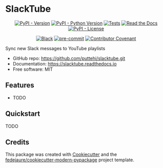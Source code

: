
# SlackTube


<div align="center">

[![PyPI - Version](https://img.shields.io/pypi/v/slacktube.svg)](https://pypi.python.org/pypi/slacktube)
[![PyPI - Python Version](https://img.shields.io/pypi/pyversions/slacktube.svg)](https://pypi.python.org/pypi/slacktube)
[![Tests](https://github.com/puttehi/slacktube/workflows/tests/badge.svg)](https://github.com/puttehi/slacktube/actions?workflow=tests)
[![Read the Docs](https://readthedocs.org/projects/slacktube/badge/)](https://slacktube.readthedocs.io/)
[![PyPI - License](https://img.shields.io/pypi/l/slacktube.svg)](https://pypi.python.org/pypi/slacktube)

[![Black](https://img.shields.io/badge/code%20style-black-000000.svg)](https://github.com/psf/black)
[![pre-commit](https://img.shields.io/badge/pre--commit-enabled-brightgreen?logo=pre-commit&logoColor=white)](https://github.com/pre-commit/pre-commit)
[![Contributor Covenant](https://img.shields.io/badge/Contributor%20Covenant-2.0-4baaaa.svg)](https://www.contributor-covenant.org/version/2/0/code_of_conduct/)

</div>


Sync new Slack messages to YouTube playlists


* GitHub repo: <https://github.com/puttehi/slacktube.git>
* Documentation: <https://slacktube.readthedocs.io>
* Free software: MIT


## Features

* TODO

## Quickstart

TODO

## Credits

This package was created with [Cookiecutter][cookiecutter] and the [fedejaure/cookiecutter-modern-pypackage][cookiecutter-modern-pypackage] project template.

[cookiecutter]: https://github.com/cookiecutter/cookiecutter
[cookiecutter-modern-pypackage]: https://github.com/fedejaure/cookiecutter-modern-pypackage
